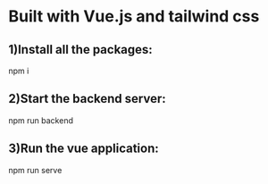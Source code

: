 # Built with Vue.js and tailwind css
## 1)Install all the packages:
 npm i
## 2)Start the backend server:
 npm run backend
## 3)Run the vue application:
 npm run serve